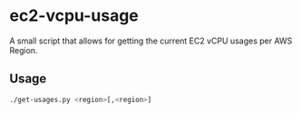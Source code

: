 # ec2-vcpu-usage

A small script that allows for getting the current EC2 vCPU usages per AWS Region.

## Usage

```bash
./get-usages.py <region>[,<region>]
```
